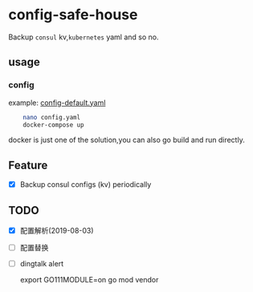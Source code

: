 # config-safe-house

Backup `consul` kv,`kubernetes` yaml and so no.

## usage

### config

example: [config-default.yaml](/config-default.yaml)

```bash
    nano config.yaml
    docker-compose up
```

docker is just one of the solution,you can also go build and run directly.


## Feature

- [x] Backup consul configs (kv) periodically

## TODO

- [x] 配置解析(2019-08-03)
- [ ] 配置替换
- [ ] dingtalk alert

    export GO111MODULE=on
    go mod vendor
